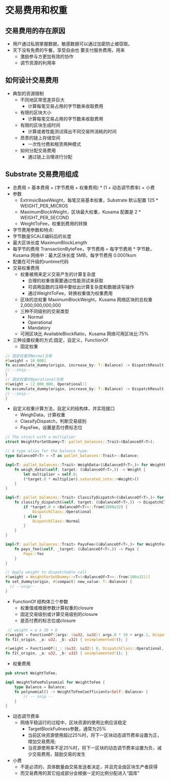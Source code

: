 # 交易费用和权重

## 交易费用的存在原因
* 用户通过私钥掌握数据，敏感数据可以通过加密防止被窃取。
* 天下没有免费的午餐，享受自由也 要支付服务费用，用来
  * 激励参与方更加有效的协作
  * 调节资源的利用率

## 如何设计交易费用
* 典型的资源限制
  * 不同地区带宽差异巨大
    * 计算每笔交易占用的字节数来收取费用
  * 有限的区块大小
    * 计算每笔交易占用的字节数来收取费用
  * 有限的区块生成时间
    * 计算或者性能测试得出不同交易所消耗的时间
  * 昂贵的链上存储空间
    * 一次性付费和租赁两种模式
  * 如何分配交易费用
    * 通过链上治理进行分配

##  Substrate 交易费用组成
*  总费用 = 基本费用 + (字节费用 + 权重费用) * (1 + 动态调节费率) + 小费
*  参数
   * ExtrinsicBaseWeight，每笔交易基本权重，Substrate 默认配置 125 * WEIGHT_PER_MICROS
   * MaximumBlockWeight，区块最大权重，Kusama 配置是 2 * WEIGHT_PER_SECOND
   * WeightToFee，权重到费用的转换
*  字节费用参数和特点:
  * 字节数是SCALE编码后的长度
  * 最大区块长度 MaximumBlockLength
  * 每字节的费用 TransactionByteFee，字节费用 = 每字节费用 * 字节数，Kusama 网络中：最大区块长度 5MB，每字节费用 0.0001ksm
  * 配置在可升级的runtime代码
* 交易权重费用
  * 权重被用来定义交易产生的计算复杂度
    * 合理的权重值需要通过性能测试来获取
    * 可调用函数的注释中要给出计算复杂度和数据读写操作
    * 通过WeightToFee，转换权重值为权重费用
  * 区块的总权重 MaximumBlockWeight，Kusama 网络区块的总权重 2,000,000,000,000
  * 三种不同级别的交易类型
    * Normal
    * Operational
    * Mandatory
  * 可用区块比 AvailableBlockRatio，Kusama 网络可用区块比:75%
* 三种设置权重的方式:固定，自定义，FunctionOf
  * 固定权重
```Rust
// 固定权重的Normal交易
#[weight = 10_000]
fn accumulate_dummy(origin, increase_by: T::Balance) -> DispatchResult {
// --snip--
}
// 固定权重的Operational交易
#[weight = (2_000_000, Operational)]
fn accumulate_dummy(origin, increase_by: T::Balance) -> DispatchResult {
// --snip--
}
```
  * 自定义权重计算方法，自定义的结构体，并实现接口
    * WeighData，计算权重
    * ClassifyDispatch，判断交易级别
    * PaysFee，设置是否付费标志位
```Rust
// The struct with a multiplier
struct WeightForSetDummy<T: pallet_balances::Trait>(BalanceOf<T>);

// A type alias for the balance type.
type BalanceOf<T> = <T as pallet_balances::Trait>::Balance;

impl<T: pallet_balances::Trait> WeighData<(&BalanceOf<T>,)> for WeightForSetDummy<T> {
    fn weigh_data(&self, target: (&BalanceOf<T>,)) -> Weight {
        let multiplier = self.0;
        (*target.0 * multiplier).saturated_into::<Weight>()
    }
}

impl<T: pallet_balances::Trait> ClassifyDispatch<(&BalanceOf<T>,)> for WeightForSetDummy<T> {
    fn classify_dispatch(&self, target: (&BalanceOf<T>,)) -> DispatchClass {
        if *target.0 > <BalanceOf<T>>::from(1000u32) {
            DispatchClass::Operational
        } else {
            DispatchClass::Normal
        }
    }
}

impl<T: pallet_balances::Trait> PaysFee<(&BalanceOf<T>,)> for WeightForSetDummy<T> {
    fn pays_fee(&self, _target: (&BalanceOf<T>,)) -> Pays {
        Pays::Yes
    }
}

// Apply weight to dispatchable call
#[weight = WeightForSetDummy::<T>(<BalanceOf<T>>::from(100u32))]
fn set_dummy(origin, #[compact] new_value: T::Balance) {
  // --snip--
}
```
  * FunctionOf 结构体三个参数
    * 权重值或根据参数计算权重的closure
    * 固定交易级别或计算交易级别的closure
    * 是否付费的标志位或closure
```Rust
 // weight = a x 10 + b
#[weight = FunctionOf(|args: (&u32, &u32)| args.0 * 10 + args.1, DispatchClass::Normal, Pays::Yes)]
fn f1(_origin, _a: u32, _b: u32) { unimplemented!(); }

#[weight = FunctionOf(|_: (&u32, &u32)| 0, DispatchClass::Operational, Pays::Yes)]
fn f2(_origin, _a: u32, _b: u32) { unimplemented!(); }
```
* 权重费用
```Rust
pub struct WeightToFee;

impl WeightToFeePolynomial for WeightToFee {
    type Balance = Balance;
    fn polynomial() -> WeightToFeeCoefficients<Self::Balance> {
        // -- snip --
    }
}
```
* 动态调节费率
  * 网络平稳运行的过程中，区块资源的使用比例应该稳定
    * TargetBlockFullness参数，通常为25%
    * 当前区块资源使用超过25%时，将下一区块动态调节费率设置为正，增加交易费用;
    * 当资源使用率不足25%时，将下一区块的动态调节费率设置为负，减少交易费用，鼓励交易的发生
* 小费
  * 不是必须的，具体数量由交易发送者决定，并且完全由区块生产者获得
  * 而交易费用的其它组成部分会根据一定的比例分配进入“国库”


